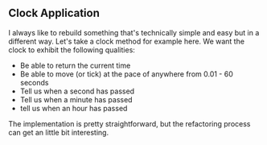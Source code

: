## Clock Application

I always like to rebuild something that's technically simple and easy but in a
different way. Let's take a clock method for example here. We want the clock
to exhibit the following qualities:

* Be able to return the current time
* Be able to move (or tick) at the pace of anywhere from 0.01 - 60 seconds
* Tell us when a second has passed
* Tell us when a minute has passed
* tell us when an hour has passed

The implementation is pretty straightforward, but the refactoring process can
get an little bit interesting.
